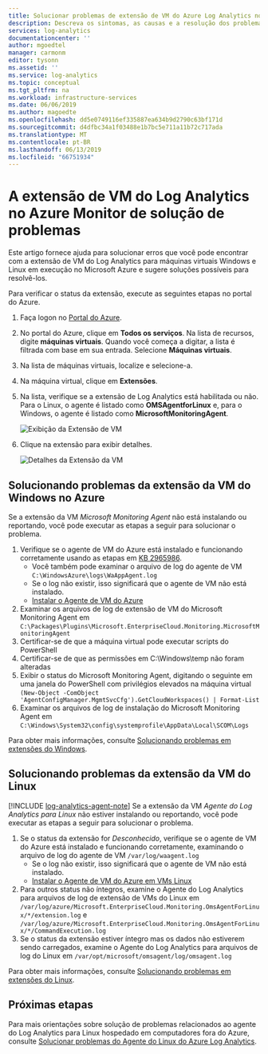 ```yaml
---
title: Solucionar problemas de extensão de VM do Azure Log Analytics no Azure Monitor | Microsoft Docs
description: Descreva os sintomas, as causas e a resolução dos problemas mais comuns com a extensão de VM do Log Analytics para VMs do Azure para Windows e Linux.
services: log-analytics
documentationcenter: ''
author: mgoedtel
manager: carmonm
editor: tysonn
ms.assetid: ''
ms.service: log-analytics
ms.topic: conceptual
ms.tgt_pltfrm: na
ms.workload: infrastructure-services
ms.date: 06/06/2019
ms.author: magoedte
ms.openlocfilehash: dd5e0749116ef335887ea634b9d2790c63bf171d
ms.sourcegitcommit: d4dfbc34a1f03488e1b7bc5e711a11b72c717ada
ms.translationtype: MT
ms.contentlocale: pt-BR
ms.lasthandoff: 06/13/2019
ms.locfileid: "66751934"
---
```

# <a name="troubleshooting-the-log-analytics-vm-extension-in-azure-monitor"></a>A extensão de VM do Log Analytics no Azure Monitor de solução de problemas
Este artigo fornece ajuda para solucionar erros que você pode encontrar com a extensão de VM do Log Analytics para máquinas virtuais Windows e Linux em execução no Microsoft Azure e sugere soluções possíveis para resolvê-los.

Para verificar o status da extensão, execute as seguintes etapas no portal do Azure.

1. Faça logon no [Portal do Azure](https://portal.azure.com).
2. No portal do Azure, clique em **Todos os serviços**. Na lista de recursos, digite **máquinas virtuais**. Quando você começa a digitar, a lista é filtrada com base em sua entrada. Selecione **Máquinas virtuais**.
3. Na lista de máquinas virtuais, localize e selecione-a.
3. Na máquina virtual, clique em **Extensões**.
4. Na lista, verifique se a extensão de Log Analytics está habilitada ou não.  Para o Linux, o agente é listado como **OMSAgentforLinux** e, para o Windows, o agente é listado como **MicrosoftMonitoringAgent**.

   ![Exibição da Extensão de VM](./media/vmext-troubleshoot/log-analytics-vmview-extensions.png)

4. Clique na extensão para exibir detalhes. 

   ![Detalhes da Extensão da VM](./media/vmext-troubleshoot/log-analytics-vmview-extensiondetails.png)

## <a name="troubleshooting-azure-windows-vm-extension"></a>Solucionando problemas da extensão da VM do Windows no Azure

Se a extensão da VM *Microsoft Monitoring Agent* não está instalando ou reportando, você pode executar as etapas a seguir para solucionar o problema.

1. Verifique se o agente de VM do Azure está instalado e funcionando corretamente usando as etapas em [KB 2965986](https://support.microsoft.com/kb/2965986#mt1).
   * Você também pode examinar o arquivo de log do agente de VM `C:\WindowsAzure\logs\WaAppAgent.log`
   * Se o log não existir, isso significará que o agente de VM não está instalado.
   * [Instalar o Agente de VM do Azure](../../azure-monitor/learn/quick-collect-azurevm.md#enable-the-log-analytics-vm-extension)
2. Examinar os arquivos de log de extensão de VM do Microsoft Monitoring Agent em `C:\Packages\Plugins\Microsoft.EnterpriseCloud.Monitoring.MicrosoftMonitoringAgent`
3. Certificar-se de que a máquina virtual pode executar scripts do PowerShell
4. Certificar-se de que as permissões em C:\Windows\temp não foram alteradas
5. Exibir o status do Microsoft Monitoring Agent, digitando o seguinte em uma janela do PowerShell com privilégios elevados na máquina virtual `(New-Object -ComObject 'AgentConfigManager.MgmtSvcCfg').GetCloudWorkspaces() | Format-List`
6. Examinar os arquivos de log de instalação do Microsoft Monitoring Agent em `C:\Windows\System32\config\systemprofile\AppData\Local\SCOM\Logs`

Para obter mais informações, consulte [Solucionando problemas em extensões do Windows](../../virtual-machines/extensions/oms-windows.md).

## <a name="troubleshooting-linux-vm-extension"></a>Solucionando problemas da extensão da VM do Linux
[!INCLUDE [log-analytics-agent-note](../../../includes/log-analytics-agent-note.md)] 
Se a extensão da VM *Agente do Log Analytics para Linux* não estiver instalando ou reportando, você pode executar as etapas a seguir para solucionar o problema.

1. Se o status da extensão for *Desconhecido*, verifique se o agente de VM do Azure está instalado e funcionando corretamente, examinando o arquivo de log do agente de VM `/var/log/waagent.log`
   * Se o log não existir, isso significará que o agente de VM não está instalado.
   * [Instalar o Agente de VM do Azure em VMs Linux](../../azure-monitor/learn/quick-collect-azurevm.md#enable-the-log-analytics-vm-extension)
2. Para outros status não íntegros, examine o Agente do Log Analytics para arquivos de log de extensão de VMs do Linux em `/var/log/azure/Microsoft.EnterpriseCloud.Monitoring.OmsAgentForLinux/*/extension.log` e `/var/log/azure/Microsoft.EnterpriseCloud.Monitoring.OmsAgentForLinux/*/CommandExecution.log`
3. Se o status da extensão estiver íntegro mas os dados não estiverem sendo carregados, examine o Agente do Log Analytics para arquivos de log do Linux em `/var/opt/microsoft/omsagent/log/omsagent.log`

Para obter mais informações, consulte [Solucionando problemas em extensões do Linux](../../virtual-machines/extensions/oms-linux.md).

## <a name="next-steps"></a>Próximas etapas

Para mais orientações sobre solução de problemas relacionados ao agente do Log Analytics para Linux hospedado em computadores fora do Azure, consulte [Solucionar problemas do Agente do Linux do Azure Log Analytics](agent-linux-troubleshoot.md).  
